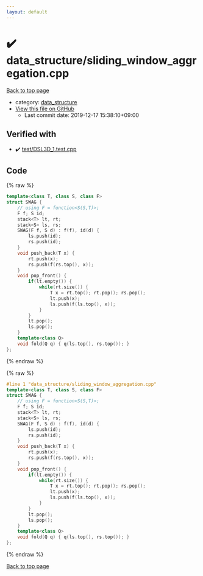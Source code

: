 ```yaml
---
layout: default
---
```


<!-- mathjax config similar to math.stackexchange -->
<script type="text/javascript" async
  src="https://cdnjs.cloudflare.com/ajax/libs/mathjax/2.7.5/MathJax.js?config=TeX-MML-AM_CHTML">
</script>
<script type="text/x-mathjax-config">
  MathJax.Hub.Config({
    TeX: { equationNumbers: { autoNumber: "AMS" }},
    tex2jax: {
      inlineMath: [ ['$','$'] ],
      processEscapes: true
    },
    "HTML-CSS": { matchFontHeight: false },
    displayAlign: "left",
    displayIndent: "2em"
  });
</script>

<script type="text/javascript" src="https://cdnjs.cloudflare.com/ajax/libs/jquery/3.4.1/jquery.min.js"></script>
<script src="https://cdn.jsdelivr.net/npm/jquery-balloon-js@1.1.2/jquery.balloon.min.js" integrity="sha256-ZEYs9VrgAeNuPvs15E39OsyOJaIkXEEt10fzxJ20+2I=" crossorigin="anonymous"></script>
<script type="text/javascript" src="../../assets/js/copy-button.js"></script>
<link rel="stylesheet" href="../../assets/css/copy-button.css" />


# :heavy_check_mark: data_structure/sliding_window_aggregation.cpp

<a href="../../index.html">Back to top page</a>

* category: <a href="../../index.html#c8f6850ec2ec3fb32f203c1f4e3c2fd2">data_structure</a>
* <a href="{{ site.github.repository_url }}/blob/master/data_structure/sliding_window_aggregation.cpp">View this file on GitHub</a>
    - Last commit date: 2019-12-17 15:38:10+09:00




## Verified with

* :heavy_check_mark: <a href="../../verify/test/DSL3D_1.test.cpp.html">test/DSL3D_1.test.cpp</a>


## Code

<a id="unbundled"></a>
{% raw %}
```cpp
template<class T, class S, class F>
struct SWAG {
    // using F = function<S(S,T)>;
    F f; S id;
    stack<T> lt, rt;
    stack<S> ls, rs;
    SWAG(F f, S d) : f(f), id(d) {
        ls.push(id);
        rs.push(id);
    }
    void push_back(T x) { 
        rt.push(x);
        rs.push(f(rs.top(), x));
    }
    void pop_front() {
        if(lt.empty()) {
            while(rt.size()) {
                T x = rt.top(); rt.pop(); rs.pop();
                lt.push(x);
                ls.push(f(ls.top(), x));
            }
        }
        lt.pop();
        ls.pop();
    }
    template<class Q>
    void fold(Q q) { q(ls.top(), rs.top()); }
};
```
{% endraw %}

<a id="bundled"></a>
{% raw %}
```cpp
#line 1 "data_structure/sliding_window_aggregation.cpp"
template<class T, class S, class F>
struct SWAG {
    // using F = function<S(S,T)>;
    F f; S id;
    stack<T> lt, rt;
    stack<S> ls, rs;
    SWAG(F f, S d) : f(f), id(d) {
        ls.push(id);
        rs.push(id);
    }
    void push_back(T x) { 
        rt.push(x);
        rs.push(f(rs.top(), x));
    }
    void pop_front() {
        if(lt.empty()) {
            while(rt.size()) {
                T x = rt.top(); rt.pop(); rs.pop();
                lt.push(x);
                ls.push(f(ls.top(), x));
            }
        }
        lt.pop();
        ls.pop();
    }
    template<class Q>
    void fold(Q q) { q(ls.top(), rs.top()); }
};

```
{% endraw %}

<a href="../../index.html">Back to top page</a>

